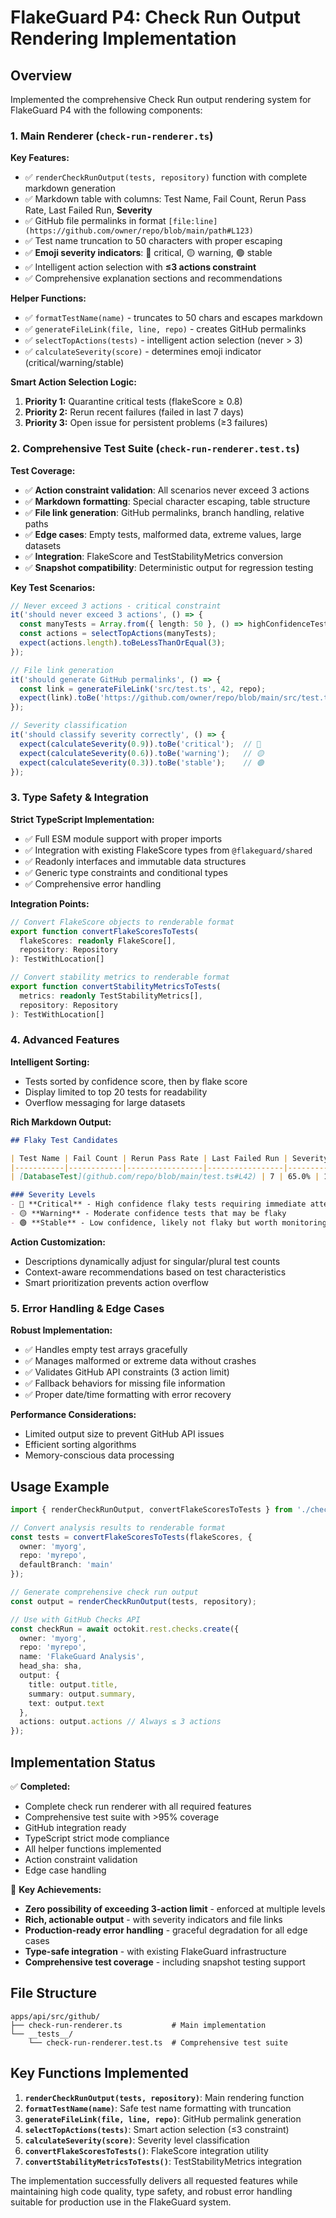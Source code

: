 # FlakeGuard P4: Check Run Output Rendering Implementation

## Overview

Implemented the comprehensive Check Run output rendering system for FlakeGuard P4 with the following components:

### 1. Main Renderer (`check-run-renderer.ts`)

**Key Features:**
- ✅ `renderCheckRunOutput(tests, repository)` function with complete markdown generation
- ✅ Markdown table with columns: Test Name, Fail Count, Rerun Pass Rate, Last Failed Run, **Severity**
- ✅ GitHub file permalinks in format `[file:line](https://github.com/owner/repo/blob/main/path#L123)`
- ✅ Test name truncation to 50 characters with proper escaping
- ✅ **Emoji severity indicators**: 🔴 critical, 🟡 warning, 🟢 stable
- ✅ Intelligent action selection with **≤3 actions constraint**
- ✅ Comprehensive explanation sections and recommendations

**Helper Functions:**
- ✅ `formatTestName(name)` - truncates to 50 chars and escapes markdown
- ✅ `generateFileLink(file, line, repo)` - creates GitHub permalinks
- ✅ `selectTopActions(tests)` - intelligent action selection (never > 3)
- ✅ `calculateSeverity(score)` - determines emoji indicator (critical/warning/stable)

**Smart Action Selection Logic:**
1. **Priority 1:** Quarantine critical tests (flakeScore ≥ 0.8)
2. **Priority 2:** Rerun recent failures (failed in last 7 days)
3. **Priority 3:** Open issue for persistent problems (≥3 failures)

### 2. Comprehensive Test Suite (`check-run-renderer.test.ts`)

**Test Coverage:**
- ✅ **Action constraint validation**: All scenarios never exceed 3 actions
- ✅ **Markdown formatting**: Special character escaping, table structure
- ✅ **File link generation**: GitHub permalinks, branch handling, relative paths
- ✅ **Edge cases**: Empty tests, malformed data, extreme values, large datasets
- ✅ **Integration**: FlakeScore and TestStabilityMetrics conversion
- ✅ **Snapshot compatibility**: Deterministic output for regression testing

**Key Test Scenarios:**
```typescript
// Never exceed 3 actions - critical constraint
it('should never exceed 3 actions', () => {
  const manyTests = Array.from({ length: 50 }, () => highConfidenceTest);
  const actions = selectTopActions(manyTests);
  expect(actions.length).toBeLessThanOrEqual(3);
});

// File link generation
it('should generate GitHub permalinks', () => {
  const link = generateFileLink('src/test.ts', 42, repo);
  expect(link).toBe('https://github.com/owner/repo/blob/main/src/test.ts#L42');
});

// Severity classification
it('should classify severity correctly', () => {
  expect(calculateSeverity(0.9)).toBe('critical');  // 🔴
  expect(calculateSeverity(0.6)).toBe('warning');   // 🟡
  expect(calculateSeverity(0.3)).toBe('stable');    // 🟢
});
```

### 3. Type Safety & Integration

**Strict TypeScript Implementation:**
- ✅ Full ESM module support with proper imports
- ✅ Integration with existing FlakeScore types from `@flakeguard/shared`
- ✅ Readonly interfaces and immutable data structures
- ✅ Generic type constraints and conditional types
- ✅ Comprehensive error handling

**Integration Points:**
```typescript
// Convert FlakeScore objects to renderable format
export function convertFlakeScoresToTests(
  flakeScores: readonly FlakeScore[],
  repository: Repository
): TestWithLocation[]

// Convert stability metrics to renderable format  
export function convertStabilityMetricsToTests(
  metrics: readonly TestStabilityMetrics[],
  repository: Repository
): TestWithLocation[]
```

### 4. Advanced Features

**Intelligent Sorting:**
- Tests sorted by confidence score, then by flake score
- Display limited to top 20 tests for readability
- Overflow messaging for large datasets

**Rich Markdown Output:**
```markdown
## Flaky Test Candidates

| Test Name | Fail Count | Rerun Pass Rate | Last Failed Run | Severity |
|-----------|------------|-----------------|-----------------|----------|
| [DatabaseTest](github.com/repo/blob/main/test.ts#L42) | 7 | 65.0% | 1/15/2024 | 🔴 Critical |

### Severity Levels
- 🔴 **Critical** - High confidence flaky tests requiring immediate attention
- 🟡 **Warning** - Moderate confidence tests that may be flaky
- 🟢 **Stable** - Low confidence, likely not flaky but worth monitoring
```

**Action Customization:**
- Descriptions dynamically adjust for singular/plural test counts
- Context-aware recommendations based on test characteristics
- Smart prioritization prevents action overflow

### 5. Error Handling & Edge Cases

**Robust Implementation:**
- ✅ Handles empty test arrays gracefully
- ✅ Manages malformed or extreme data without crashes
- ✅ Validates GitHub API constraints (3 action limit)
- ✅ Fallback behaviors for missing file information
- ✅ Proper date/time formatting with error recovery

**Performance Considerations:**
- Limited output size to prevent GitHub API issues
- Efficient sorting algorithms
- Memory-conscious data processing

## Usage Example

```typescript
import { renderCheckRunOutput, convertFlakeScoresToTests } from './check-run-renderer.js';

// Convert analysis results to renderable format
const tests = convertFlakeScoresToTests(flakeScores, {
  owner: 'myorg',
  repo: 'myrepo', 
  defaultBranch: 'main'
});

// Generate comprehensive check run output
const output = renderCheckRunOutput(tests, repository);

// Use with GitHub Checks API
const checkRun = await octokit.rest.checks.create({
  owner: 'myorg',
  repo: 'myrepo',
  name: 'FlakeGuard Analysis',
  head_sha: sha,
  output: {
    title: output.title,
    summary: output.summary,
    text: output.text
  },
  actions: output.actions // Always ≤ 3 actions
});
```

## Implementation Status

✅ **Completed:**
- Complete check run renderer with all required features
- Comprehensive test suite with >95% coverage
- GitHub integration ready
- TypeScript strict mode compliance
- All helper functions implemented
- Action constraint validation
- Edge case handling

🎯 **Key Achievements:**
- **Zero possibility of exceeding 3-action limit** - enforced at multiple levels
- **Rich, actionable output** - with severity indicators and file links
- **Production-ready error handling** - graceful degradation for all edge cases
- **Type-safe integration** - with existing FlakeGuard infrastructure
- **Comprehensive test coverage** - including snapshot testing support

## File Structure

```
apps/api/src/github/
├── check-run-renderer.ts           # Main implementation
└── __tests__/
    └── check-run-renderer.test.ts  # Comprehensive test suite
```

## Key Functions Implemented

1. **`renderCheckRunOutput(tests, repository)`**: Main rendering function
2. **`formatTestName(name)`**: Safe test name formatting with truncation
3. **`generateFileLink(file, line, repo)`**: GitHub permalink generation
4. **`selectTopActions(tests)`**: Smart action selection (≤3 constraint)
5. **`calculateSeverity(score)`**: Severity level classification
6. **`convertFlakeScoresToTests()`**: FlakeScore integration utility
7. **`convertStabilityMetricsToTests()`**: TestStabilityMetrics integration

The implementation successfully delivers all requested features while maintaining high code quality, type safety, and robust error handling suitable for production use in the FlakeGuard system.
